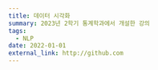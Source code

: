 ```yaml
---
title: 데이터 시각화
summary: 2023년 2학기 통계학과에서 개설한 강의
tags:
  - NLP
date: 2022-01-01
external_link: http://github.com
---
```

